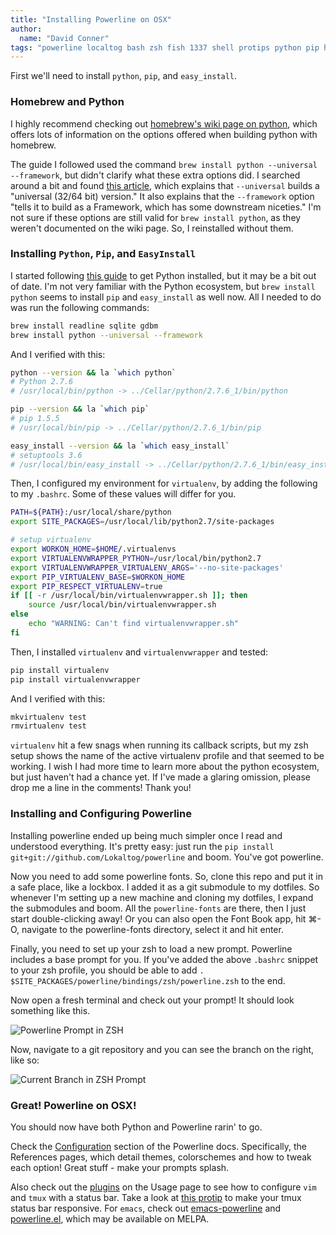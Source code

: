 ```yaml
---
title: "Installing Powerline on OSX"
author:
  name: "David Conner"
tags: "powerline localtog bash zsh fish 1337 shell protips python pip homebrew"
---
```


First we'll need to install `python`, `pip`, and `easy_install`.

### Homebrew and Python

I highly recommend checking out [homebrew's wiki page on python](https://github.com/Homebrew/homebrew/wiki/Homebrew-and-Python),
which offers lots of information on the options offered when building python with homebrew.

The guide I followed used the command `brew install python --universal --framework`, but didn't clarify what these extra options did.
I searched around a bit and found [this article](http://www.thisisthegreenroom.com/2011/installing-python-numpy-scipy-matplotlib-and-ipython-on-lion/),
which explains that `--universal` builds a "universal (32/64 bit) version."  It also explains that the `--framework` option "tells 
it to build as a Framework, which has some downstream niceties."  I'm not sure if these options are still valid for `brew install python`, 
as they weren't documented on the wiki page.  So, I reinstalled without them.

### Installing `Python`, `Pip`, and `EasyInstall`

I started following [this guide](https://gist.github.com/pithyless/1208841) to get Python installed,
but it may be a bit out of date.  I'm not very familiar with the Python ecosystem, but `brew install python` 
seems to install `pip` and `easy_install` as well now.  All I needed to do was run the following commands:

```bash
brew install readline sqlite gdbm
brew install python --universal --framework
```

And I verified with this:

```bash
python --version && la `which python`
# Python 2.7.6 
# /usr/local/bin/python -> ../Cellar/python/2.7.6_1/bin/python

pip --version && la `which pip` 
# pip 1.5.5 
# /usr/local/bin/pip -> ../Cellar/python/2.7.6_1/bin/pip

easy_install --version && la `which easy_install` 
# setuptools 3.6 
# /usr/local/bin/easy_install -> ../Cellar/python/2.7.6_1/bin/easy_install 
```

Then, I configured my environment for `virtualenv`, by adding the following to my `.bashrc`.  Some of these
values will differ for you.

```bash
PATH=${PATH}:/usr/local/share/python
export SITE_PACKAGES=/usr/local/lib/python2.7/site-packages

# setup virtualenv
export WORKON_HOME=$HOME/.virtualenvs
export VIRTUALENVWRAPPER_PYTHON=/usr/local/bin/python2.7
export VIRTUALENVWRAPPER_VIRTUALENV_ARGS='--no-site-packages'
export PIP_VIRTUALENV_BASE=$WORKON_HOME
export PIP_RESPECT_VIRTUALENV=true
if [[ -r /usr/local/bin/virtualenvwrapper.sh ]]; then
    source /usr/local/bin/virtualenvwrapper.sh
else
    echo "WARNING: Can't find virtualenvwrapper.sh"
fi
```

Then, I installed `virtualenv` and `virtualenvwrapper` and tested:

```bash
pip install virtualenv
pip install virtualenvwrapper
```

And I verified with this:

```bash
mkvirtualenv test
rmvirtualenv test
```

`virtualenv` hit a few snags when running its callback scripts, but my zsh setup shows the name
of the active virtualenv profile and that seemed to be working.  I wish I had more time to learn more 
about the python ecosystem, but just haven't had a chance yet.  If I've made a glaring omission, please
drop me a line in the comments!  Thank you!

### Installing and Configuring Powerline 

Installing powerline ended up being much simpler once I read and understood everything.  It's pretty easy: just 
run the `pip install git+git://github.com/Lokaltog/powerline` and boom.  You've got powerline.

Now you need to add some powerline fonts.  So, clone this repo and put it in a safe place, like a lockbox.  I
added it as a git submodule to my dotfiles.  So whenever I'm setting up a new machine and cloning my dotfiles, I
expand the submodules and boom.  All the `powerline-fonts` are there, then I just start double-clicking away! Or
you can also open the Font Book app, hit &#x2318;-O, navigate to the powerline-fonts directory, select it and 
hit enter.

Finally, you need to set up your zsh to load a new prompt.  Powerline includes a base prompt for you.  If you've
added the above `.bashrc` snippet to your zsh profile, you should be able to add `. $SITE_PACKAGES/powerline/bindings/zsh/powerline.zsh`
to the end. 

Now open a fresh terminal and check out your prompt!  It should look something like this.

![Powerline Prompt in ZSH](/img/posts/2014-08-10-powerline-on-osx/zsh-powerline-prompt.png)

Now, navigate to a git repository and you can see the branch on the right, like so:

![Current Branch in ZSH Prompt](/img/posts/2014-08-10-powerline-on-osx/branch-prompt.png)

### Great! Powerline on OSX! 
 
You should now have both Python and Powerline rarin' to go.  

Check the [Configuration](http://powerline.readthedocs.org/en/latest/configuration.html#references) section of the 
Powerline docs.  Specifically, the References pages, which detail themes, colorschemes and how to tweak each option!
Great stuff - make your prompts splash.

Also check out the [plugins](http://powerline.readthedocs.org/en/latest/usage.html#plugins) on the Usage page to see 
how to configure `vim` and `tmux` with a status bar.  Take a look at [this protip](https://coderwall.com/p/trgyrq) to make your 
tmux status bar responsive.  For `emacs`, check out [emacs-powerline](https://github.com/jonathanchu/emacs-powerline) 
and [powerline.el](https://github.com/milkypostman/powerline), which may be available on MELPA.
